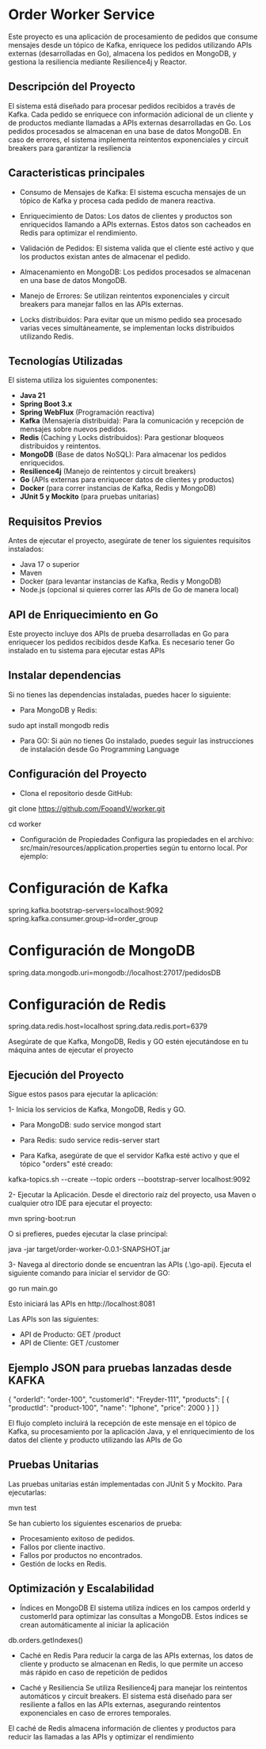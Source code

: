 # Order Worker Service

Este proyecto es una aplicación de procesamiento de pedidos que consume mensajes desde un tópico de Kafka, enriquece los pedidos utilizando APIs externas (desarrolladas en Go), almacena los pedidos en MongoDB, y gestiona la resiliencia mediante Resilience4j y Reactor.

## Descripción del Proyecto

El sistema está diseñado para procesar pedidos recibidos a través de Kafka. Cada pedido se enriquece con información adicional de un cliente y de productos mediante llamadas a APIs externas desarrolladas en Go. Los pedidos procesados se almacenan en una base de datos MongoDB. En caso de errores, el sistema implementa reintentos exponenciales y circuit breakers para garantizar la resiliencia

## Caracteristicas principales

- Consumo de Mensajes de Kafka: El sistema escucha mensajes de un tópico de Kafka y procesa cada pedido de manera reactiva.

- Enriquecimiento de Datos: Los datos de clientes y productos son enriquecidos llamando a APIs externas. Estos datos son cacheados en Redis para optimizar el rendimiento.

- Validación de Pedidos: El sistema valida que el cliente esté activo y que los productos existan antes de almacenar el pedido.

- Almacenamiento en MongoDB: Los pedidos procesados se almacenan en una base de datos MongoDB.

- Manejo de Errores: Se utilizan reintentos exponenciales y circuit breakers para manejar fallos en las APIs externas.

- Locks distribuidos: Para evitar que un mismo pedido sea procesado varias veces simultáneamente, se implementan locks distribuidos utilizando Redis.

## Tecnologías Utilizadas

El sistema utiliza los siguientes componentes:
- **Java 21**
- **Spring Boot 3.x**
- **Spring WebFlux** (Programación reactiva)
- **Kafka** (Mensajería distribuida): Para la comunicación y recepción de mensajes sobre nuevos pedidos.
- **Redis** (Caching y Locks distribuidos): Para gestionar bloqueos distribuidos y reintentos.
- **MongoDB** (Base de datos NoSQL): Para almacenar los pedidos enriquecidos.
- **Resilience4j** (Manejo de reintentos y circuit breakers)
- **Go** (APIs externas para enriquecer datos de clientes y productos)
- **Docker** (para correr instancias de Kafka, Redis y MongoDB)
- **JUnit 5 y Mockito** (para pruebas unitarias)


## Requisitos Previos

Antes de ejecutar el proyecto, asegúrate de tener los siguientes requisitos instalados:

- Java 17 o superior
- Maven
- Docker (para levantar instancias de Kafka, Redis y MongoDB)
- Node.js (opcional si quieres correr las APIs de Go de manera local)

## API de Enriquecimiento en Go
Este proyecto incluye dos APIs de prueba desarrolladas en Go para enriquecer los pedidos recibidos desde Kafka. Es necesario tener Go instalado en tu sistema para ejecutar estas APIs

## Instalar dependencias
Si no tienes las dependencias instaladas, puedes hacer lo siguiente:

- Para MongoDB y Redis:
  

sudo apt install mongodb redis

- Para GO:
Si aún no tienes Go instalado, puedes seguir las instrucciones de instalación desde Go Programming Language

## Configuración del Proyecto

- Clona el repositorio desde GitHub:
  
git clone https://github.com/FooandV/worker.git

cd worker

- Configuración de Propiedades
Configura las propiedades en el archivo:
 src/main/resources/application.properties según tu entorno local.
Por ejemplo:

# Configuración de Kafka
spring.kafka.bootstrap-servers=localhost:9092
spring.kafka.consumer.group-id=order_group

# Configuración de MongoDB
spring.data.mongodb.uri=mongodb://localhost:27017/pedidosDB

# Configuración de Redis
spring.data.redis.host=localhost
spring.data.redis.port=6379

Asegúrate de que Kafka, MongoDB, Redis y GO estén ejecutándose en tu máquina antes de ejecutar el proyecto

## Ejecución del Proyecto
Sigue estos pasos para ejecutar la aplicación:

1- Inicia los servicios de Kafka, MongoDB, Redis y GO.

* Para MongoDB:
sudo service mongod start

* Para Redis:
sudo service redis-server start

* Para Kafka, asegúrate de que el servidor Kafka esté activo y que el tópico "orders" esté creado:
  
kafka-topics.sh --create --topic orders --bootstrap-server localhost:9092

2- Ejecutar la Aplicación. 
Desde el directorio raíz del proyecto, usa Maven o cualquier otro IDE para ejecutar el proyecto:

mvn spring-boot:run

O si prefieres, puedes ejecutar la clase principal:

java -jar target/order-worker-0.0.1-SNAPSHOT.jar

3- Navega al directorio donde se encuentran las APIs (.\go-api).
Ejecuta el siguiente comando para iniciar el servidor de GO:

go run main.go

Esto iniciará las APIs en http://localhost:8081

Las APIs son las siguientes:

* API de Producto: GET /product
* API de Cliente: GET /customer

## Ejemplo JSON para pruebas lanzadas desde KAFKA

{
  "orderId": "order-100",
  "customerId": "Freyder-111",
  "products": [
    {
      "productId": "product-100",
      "name": "Iphone",
      "price": 2000
    }
  ]
}

El flujo completo incluirá la recepción de este mensaje en el tópico de Kafka, su procesamiento por la aplicación Java, y el enriquecimiento de los datos del cliente y producto utilizando las APIs de Go

## Pruebas Unitarias
Las pruebas unitarias están implementadas con JUnit 5 y Mockito. Para ejecutarlas:

mvn test

Se han cubierto los siguientes escenarios de prueba:

* Procesamiento exitoso de pedidos.
* Fallos por cliente inactivo.
* Fallos por productos no encontrados.
* Gestión de locks en Redis.

## Optimización y Escalabilidad
- Índices en MongoDB
El sistema utiliza índices en los campos orderId y customerId para optimizar las consultas a MongoDB. Estos índices se crean automáticamente al iniciar la aplicación

db.orders.getIndexes()

- Caché en Redis
Para reducir la carga de las APIs externas, los datos de cliente y producto se almacenan en Redis, lo que permite un acceso más rápido en caso de repetición de pedidos

- Caché y Resiliencia
Se utiliza Resilience4j para manejar los reintentos automáticos y circuit breakers. El sistema está diseñado para ser resiliente a fallos en las APIs externas, asegurando reintentos exponenciales en caso de errores temporales.

El caché de Redis almacena información de clientes y productos para reducir las llamadas a las APIs y optimizar el rendimiento
